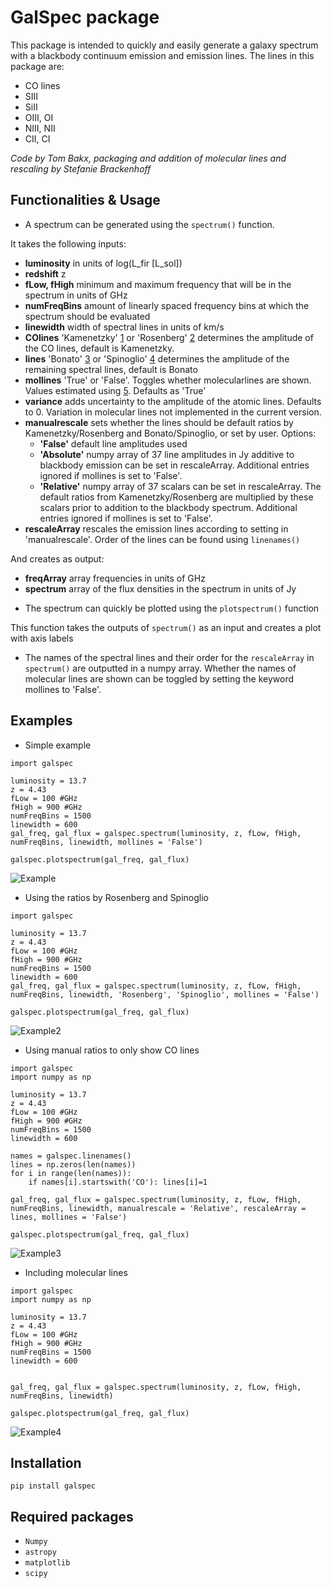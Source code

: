 # GalSpec package
This package is intended to quickly and easily generate a galaxy spectrum with a blackbody continuum emission and emission lines. The lines in this package are:
* CO lines 
* SIII
* SiII
* OIII, OI 
* NIII, NII 
* CII, CI

*Code by Tom Bakx, packaging and addition of molecular lines and rescaling by Stefanie Brackenhoff*

## Functionalities & Usage
* A spectrum can be generated using the ```spectrum()``` function. 

It takes the following inputs:
* **luminosity** in units of log(L_fir [L_sol])
* **redshift** z
* **fLow, fHigh** minimum and maximum frequency that will be in the spectrum in units of GHz
* **numFreqBins** amount of linearly spaced frequency bins at which the spectrum should be evaluated
* **linewidth** width of spectral lines in units of km/s
* **COlines** 'Kamenetzky' [1] or 'Rosenberg' [2] determines the amplitude of the CO lines, default is Kamenetzky. 
* **lines** 'Bonato' [3] or 'Spinoglio' [4] determines the amplitude of the remaining spectral lines, default is Bonato
* **mollines** 'True' or 'False'. Toggles whether molecularlines are shown. Values estimated using [5]. Defaults as 'True'
* **variance** adds uncertainty to the amplitude of the atomic lines. Defaults to 0. Variation in molecular lines not implemented in the current version.
* **manualrescale** sets whether the lines should be default ratios by Kamenetzky/Rosenberg and Bonato/Spinoglio, or set by user. Options: 
	- **'False'** default line amplitudes used
    - **'Absolute'** numpy array of 37 line amplitudes in Jy additive to blackbody emission can be set in rescaleArray. Additional entries ignored if mollines is set to 'False'.
    - **'Relative'** numpy array of 37 scalars can be set in rescaleArray. The default ratios from Kamenetzky/Rosenberg are multiplied by these scalars prior to addition to the blackbody spectrum. Additional entries ignored if mollines is set to 'False'.
* **rescaleArray** rescales the emission lines according to setting in 'manualrescale'. Order of the lines can be found using ```linenames()```

And creates as output:
* **freqArray** array frequencies in units of GHz
* **spectrum** array of the flux densities in the spectrum in units of Jy

[1]: http://dx.doi.org/10.3847/0004-637X/829/2/93
[2]: https://ui.adsabs.harvard.edu/link_gateway/2015ApJ...801...72R/doi:10.1088/0004-637X/801/2/72
[3]: https://ui.adsabs.harvard.edu/link_gateway/2014MNRAS.438.2547B/doi:10.1093/mnras/stt2375
[4]: https://ui.adsabs.harvard.edu/link_gateway/2012ApJ...745..171S/doi:10.1088/0004-637X/745/2/171
[5]: https://arxiv.org/pdf/1106.5054.pdf



* The spectrum can quickly be plotted using the ```plotspectrum()``` function

This function takes the outputs of ```spectrum()``` as an input and creates a plot with axis labels



* The names of the spectral lines and their order for the ```rescaleArray``` in ```spectrum()``` are outputted in a numpy array. Whether the names of molecular lines are shown can be toggled by setting the keyword mollines to 'False'.

## Examples
* Simple example
```
import galspec

luminosity = 13.7
z = 4.43
fLow = 100 #GHz
fHigh = 900 #GHz
numFreqBins = 1500
linewidth = 600
gal_freq, gal_flux = galspec.spectrum(luminosity, z, fLow, fHigh, numFreqBins, linewidth, mollines = 'False')

galspec.plotspectrum(gal_freq, gal_flux)
```

![Example](/example_spectrum.png)

* Using the ratios by Rosenberg and Spinoglio
```
import galspec

luminosity = 13.7
z = 4.43
fLow = 100 #GHz
fHigh = 900 #GHz
numFreqBins = 1500
linewidth = 600
gal_freq, gal_flux = galspec.spectrum(luminosity, z, fLow, fHigh, numFreqBins, linewidth, 'Rosenberg', 'Spinoglio', mollines = 'False')

galspec.plotspectrum(gal_freq, gal_flux)
```
![Example2](/example_spectrum_RosSpin.png)

* Using manual ratios to only show CO lines
```
import galspec
import numpy as np

luminosity = 13.7
z = 4.43
fLow = 100 #GHz
fHigh = 900 #GHz
numFreqBins = 1500
linewidth = 600

names = galspec.linenames()
lines = np.zeros(len(names))
for i in range(len(names)):
    if names[i].startswith('CO'): lines[i]=1

gal_freq, gal_flux = galspec.spectrum(luminosity, z, fLow, fHigh, numFreqBins, linewidth, manualrescale = 'Relative', rescaleArray = lines, mollines = 'False')

galspec.plotspectrum(gal_freq, gal_flux)
```
![Example3](/example_spectrum_CO_only.png)

* Including molecular lines
```
import galspec
import numpy as np

luminosity = 13.7
z = 4.43
fLow = 100 #GHz
fHigh = 900 #GHz
numFreqBins = 1500
linewidth = 600


gal_freq, gal_flux = galspec.spectrum(luminosity, z, fLow, fHigh, numFreqBins, linewidth)

galspec.plotspectrum(gal_freq, gal_flux)
```
![Example4](/example_spectrum_with_mols.png)

## Installation
```pip install galspec```

## Required packages
* ```Numpy```
* ```astropy```
* ```matplotlib```
* ```scipy```